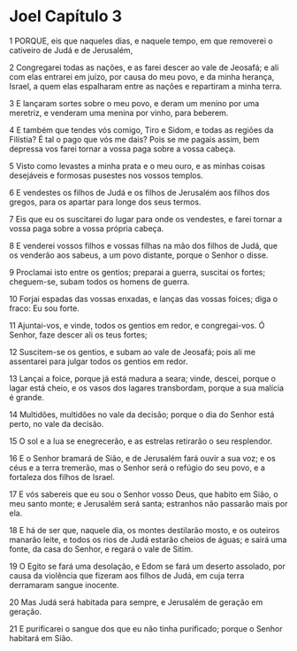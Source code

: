 # Joel Capítulo 3

1	PORQUE, eis que naqueles dias, e naquele tempo, em que removerei o cativeiro de Judá e de Jerusalém,

2	Congregarei todas as nações, e as farei descer ao vale de Jeosafá; e ali com elas entrarei em juízo, por causa do meu povo, e da minha herança, Israel, a quem elas espalharam entre as nações e repartiram a minha terra.

3	E lançaram sortes sobre o meu povo, e deram um menino por uma meretriz, e venderam uma menina por vinho, para beberem.

4	E também que tendes vós comigo, Tiro e Sidom, e todas as regiões da Filístia? É tal o pago que vós me dais? Pois se me pagais assim, bem depressa vos farei tornar a vossa paga sobre a vossa cabeça.

5	Visto como levastes a minha prata e o meu ouro, e as minhas coisas desejáveis e formosas pusestes nos vossos templos.

6	E vendestes os filhos de Judá e os filhos de Jerusalém aos filhos dos gregos, para os apartar para longe dos seus termos.

7	Eis que eu os suscitarei do lugar para onde os vendestes, e farei tornar a vossa paga sobre a vossa própria cabeça.

8	E venderei vossos filhos e vossas filhas na mão dos filhos de Judá, que os venderão aos sabeus, a um povo distante, porque o Senhor o disse.

9	Proclamai isto entre os gentios; preparai a guerra, suscitai os fortes; cheguem-se, subam todos os homens de guerra.

10	Forjai espadas das vossas enxadas, e lanças das vossas foices; diga o fraco: Eu sou forte.

11	Ajuntai-vos, e vinde, todos os gentios em redor, e congregai-vos. Ó Senhor, faze descer ali os teus fortes;

12	Suscitem-se os gentios, e subam ao vale de Jeosafá; pois ali me assentarei para julgar todos os gentios em redor.

13	Lançai a foice, porque já está madura a seara; vinde, descei, porque o lagar está cheio, e os vasos dos lagares transbordam, porque a sua malícia é grande.

14	Multidões, multidões no vale da decisão; porque o dia do Senhor está perto, no vale da decisão.

15	O sol e a lua se enegrecerão, e as estrelas retirarão o seu resplendor.

16	E o Senhor bramará de Sião, e de Jerusalém fará ouvir a sua voz; e os céus e a terra tremerão, mas o Senhor será o refúgio do seu povo, e a fortaleza dos filhos de Israel.

17	E vós sabereis que eu sou o Senhor vosso Deus, que habito em Sião, o meu santo monte; e Jerusalém será santa; estranhos não passarão mais por ela.

18	E há de ser que, naquele dia, os montes destilarão mosto, e os outeiros manarão leite, e todos os rios de Judá estarão cheios de águas; e sairá uma fonte, da casa do Senhor, e regará o vale de Sitim.

19	O Egito se fará uma desolação, e Edom se fará um deserto assolado, por causa da violência que fizeram aos filhos de Judá, em cuja terra derramaram sangue inocente.

20	Mas Judá será habitada para sempre, e Jerusalém de geração em geração.

21	E purificarei o sangue dos que eu não tinha purificado; porque o Senhor habitará em Sião.

